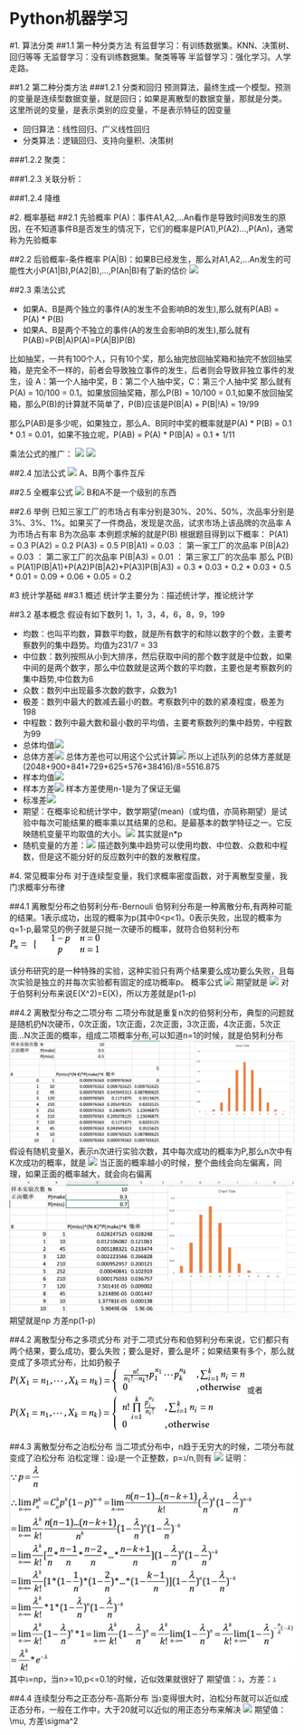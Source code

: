 Python机器学习
=
#1. 算法分类
##1.1 第一种分类方法
有监督学习：有训练数据集。KNN、决策树、回归等等
无监督学习：没有训练数据集。聚类等等
半监督学习：强化学习。人学走路。

##1.2 第二种分类方法
###1.2.1 分类和回归
预测算法，最终生成一个模型。预测的变量是连续型数据变量，就是回归；如果是离散型的数据变量，那就是分类。
这里所说的变量，是表示类别的应变量，不是表示特征的因变量
- 回归算法：线性回归、广义线性回归
- 分类算法：逻辑回归、支持向量积、决策树

###1.2.2 聚类：

###1.2.3 关联分析：

###1.2.4 降维

#2. 概率基础
##2.1 先验概率
P(A)：事件A1,A2,...An看作是导致时间B发生的原因，在不知道事件B是否发生的情况下，它们的概率是P(A1),P(A2)...,P(An)，通常称为先验概率

##2.2 后验概率-条件概率
P(A|B)：如果B已经发生，那么对A1,A2,...An发生的可能性大小P(A1|B),P(A2|B),...,P(An|B)有了新的估价
<img src="http://latex.codecogs.com/svg.latex?P(A|B)%20=%20\frac{P(AB)}{P(B)}" style="border:none;">

##2.3 乘法公式
- 如果A、B是两个独立的事件(A的发生不会影响B的发生),那么就有P(AB) = P(A) * P(B)
- 如果A、B是两个不独立的事件(A的发生会影响B的发生),那么就有P(AB)=P(B|A)P(A)=P(A|B)P(B)

比如抽奖，一共有100个人，只有10个奖，那么抽完放回抽奖箱和抽完不放回抽奖箱，是完全不一样的，前者会导致独立事件的发生，后者则会导致非独立事件的发生，设
A：第一个人抽中奖，B：第二个人抽中奖，C：第三个人抽中奖
那么就有P(A) = 10/100 = 0.1。如果放回抽奖箱，那么P(B) = 10/100 = 0.1,如果不放回抽奖箱，那么P(B)的计算就不简单了，P(B)应该是P(B|A) + P(B|!A) = 19/99

那么P(AB)是多少呢，如果独立，那么A、B同时中奖的概率就是P(A) * P(B) = 0.1 * 0.1 = 0.01，如果不独立呢，P(AB) = P(A) * P(B|A) = 0.1 * 1/11

乘法公式的推广：
<img src="http://latex.codecogs.com/svg.latex?P(A_1A_2...A_n)=P(A_1)P(A_2)...P(A_n)" style="border:none;">
<img src="http://latex.codecogs.com/svg.latex?P(A_1A_2...A_n)=P(A_1)P(A_2|A_1)P(A_3|A_1A_2)...P(A_n|A_1A_2...A_{n-1})" style="border:none;">

##2.4 加法公式
<img src="http://latex.codecogs.com/svg.latex?P({A}\cup{B})%20=%20P(A)+P(B)" style="border:none;">
A、B两个事件互斥

##2.5 全概率公式
<img src="http://latex.codecogs.com/svg.latex?P(B)=P(A_1B+A_2B+...+A_nB)=\sum_{i=1}^nP(A_iB)=\sum_{i=1}^nP(A_i)P(B|A_i)" style="border:none;">
B和A不是一个级别的东西

##2.6 举例
已知三家工厂的市场占有率分别是30%、20%、50%，次品率分别是3%、3%、1%。如果买了一件商品，发现是次品，试求市场上该品牌的次品率
A为市场占有率
B为次品率
本例题求解的就是P(B)
根据题目得到以下概率：
P(A1) = 0.3
P(A2) = 0.2
P(A3) = 0.5
P(B|A1) = 0.03 ： 第一家工厂的次品率
P(B|A2) = 0.03 ： 第二家工厂的次品率
P(B|A3) = 0.01 ： 第三家工厂的次品率
那么
P(B) = P(A1)P(B|A1)+P(A2)P(B|A2)+P(A3)P(B|A3) = 0.3 * 0.03 + 0.2 * 0.03 + 0.5 * 0.01 = 0.09 + 0.06 + 0.05 = 0.2

#3 统计学基础
##3.1 概述
统计学主要分为：描述统计学，推论统计学

##3.2 基本概念
假设有如下数列 1，1，3，4，6，8，9，199
- 均数：也叫平均数，算数平均数，就是所有数字的和除以数字的个数，主要考察数列的集中趋势。均值为231/7 = 33
- 中位数：数列按照从小到大排序，然后获取中间的那个数字就是中位数，如果中间的是两个数字，那么中位数就是这两个数的平均数，主要也是考察数列的集中趋势,中位数为6
- 众数：数列中出现最多次数的数字，众数为1
- 极差：数列中最大的数减去最小的数。考察数列中的数的紧凑程度，极差为198
- 中程数：数列中最大数和最小数的平均值，主要考察数列的集中趋势，中程数为99
- 总体均值<img src="http://latex.codecogs.com/svg.latex?\mu=\frac{\sum_{i=1}^Nx_{i}}{N}" style="border:none;">
- 总体方差<img src="http://latex.codecogs.com/svg.latex?\sigma^2=\frac{\sum_{i=1}^N(x_{i}-\mu)^2}{N}" style="border:none;">
总体方差也可以用这个公式计算<img src="http://latex.codecogs.com/svg.latex?\sigma^2=\frac{\sum_{i=1}^Nx_{i}^2}{N}-\mu^2" style="border:none;">
所以上述队列的总体方差就是(2048+900+841+729+625+576+38416)/8=5516.875
- 样本均值<img src="http://latex.codecogs.com/svg.latex?\overline{x}=\frac{\sum_{i=1}^nx_{i}}{n}" style="border:none;">
- 样本方差<img src="http://latex.codecogs.com/svg.latex?S^2=\frac{\sum_{i=1}^n(x_{i}-\overline{x})^2}{n-1}" style="border:none;">
样本方差使用n-1是为了保证无偏
- 标准差<img src="http://latex.codecogs.com/svg.latex?\sigma=\sqrt{\sigma^2}" style="border:none;">
- 期望：在概率论和统计学中，数学期望(mean)（或均值，亦简称期望）是试验中每次可能结果的概率乘以其结果的总和。是最基本的数学特征之一。它反映随机变量平均取值的大小。<img src="http://latex.codecogs.com/svg.latex?E(X)=E(x_1)+E(x_2)+...+E(x_n)=x_1p_2+x_2p_2+...+x_np_n=\sum_{i=1}^nx_ip_i=\sum_{i=1}^nx_nf(x_n)" style="border:none;"> 其实就是n*p
- 随机变量的方差：<img src="http://latex.codecogs.com/svg.latex?D(X)=E[(X-E(X))^2]=E(X^2)-[E(X)]^2" style="border:none;">
描述数列集中趋势可以使用均数、中位数、众数和中程数，但是这不能分好的反应数列中的数的发散程度。

#4. 常见概率分布
对于连续型变量，我们求概率密度函数，对于离散型变量，我门求概率分布律

##4.1 离散型分布之伯努利分布-Bernouli
伯努利分布是一种离散分布,有两种可能的结果。1表示成功，出现的概率为p(其中0<p<1)。0表示失败，出现的概率为q=1-p,最常见的例子就是只抛一次硬币的概率，就符合伯努利分布
![images](images/22.jpg)

该分布研究的是一种特殊的实验，这种实验只有两个结果要么成功要么失败，且每次实验是独立的并每次实验都有固定的成功概率p。
概率公式
<img src="http://latex.codecogs.com/svg.latex?f(x)=p^x(1-p)^{1-x} x\in(0,1)" style="border:none;">
期望就是
<img src="http://latex.codecogs.com/svg.latex?E(X)=\sum_{i=0}^1x_if(x_i)=1*p+0*(1-p)=p" style="border:none;">
对于伯努利分布来说E(X^2)=E(X)，所以方差就是p(1-p)

##4.2 离散型分布之二项分布
二项分布就是重复n次的伯努利分布，典型的问题就是随机扔N次硬币，0次正面，1次正面，2次正面，3次正面，4次正面，5次正面...N次正面的概率，组成二项概率分布,可以知道n=1的时候，就是伯努利分布
![images](images/23.png)
假设有随机变量X，表示n次进行实验次数，其中每次成功的概率为P,那么n次中有K次成功的概率，就是
<img src="http://latex.codecogs.com/svg.latex?P(X=K)=C_n^K*P^K*(1-P)^{n-K}" style="border:none;">
当正面的概率越小的时候，整个曲线会向左偏离，同理，如果正面的概率越大，就会向右偏离
![images](images/24.png)
期望就是np
方差np(1-p)

##4.2 离散型分布之多项式分布
对于二项式分布和伯努利分布来说，它们都只有两个结果，要么成功，要么失败；要么是好，要么是坏；如果结果有多个，那么就变成了多项式分布，比如扔骰子
![images](images/25.png)
或者
![images](images/26.png)

##4.3 离散型分布之泊松分布
当二项式分布中，n趋于无穷大的时候，二项分布就变成了泊松分布
泊松定理：设ℷ是一个正整数，p=ℷ/n,则有
<img src="http://latex.codecogs.com/svg.latex?\lim_{n\to\infty}C_n^K*P^K*(1-P)^{n-K}=e^{-\lambda}\frac{\lambda^K}{K}" style="border:none;">
证明：
![images](images/27.png)
其中ℷ=np，当n>=10,p<=0.1的时候，近似效果就很好了
期望值：ℷ，方差：ℷ

##4.4 连续型分布之正态分布-高斯分布
当ℷ变得很大时，泊松分布就可以近似成正态分布，一般在工作中，大于20就可以近似的用正态分布来解决
<img src="http://latex.codecogs.com/svg.latex?f(X)=(\frac{1}{\sigma\sqrt{2\pi}})e^{\frac{(x-\mu)^2}{2\sigma^2}}" style="border:none;">
期望值：\mu, 方差\sigma^2









